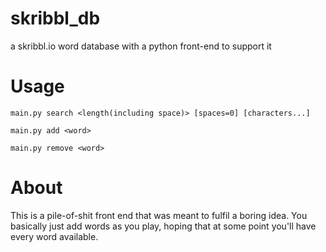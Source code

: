 # skribbl_db
a skribbl.io word database with a python front-end to support it

# Usage
```
main.py search <length(including space)> [spaces=0] [characters...]

main.py add <word>

main.py remove <word>
```
# About
This is a pile-of-shit front end that was meant to fulfil a boring idea.
You basically just add words as you play, hoping that at some point you'll have every word available.
